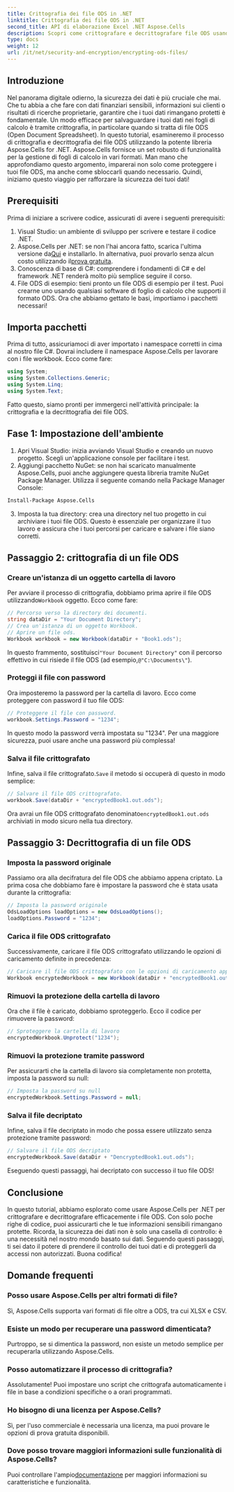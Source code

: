 ```yaml
---
title: Crittografia dei file ODS in .NET
linktitle: Crittografia dei file ODS in .NET
second_title: API di elaborazione Excel .NET Aspose.Cells
description: Scopri come crittografare e decrittografare file ODS usando Aspose.Cells per .NET. Una guida passo passo per proteggere i tuoi dati.
type: docs
weight: 12
url: /it/net/security-and-encryption/encrypting-ods-files/
---
```

## Introduzione
Nel panorama digitale odierno, la sicurezza dei dati è più cruciale che mai. Che tu abbia a che fare con dati finanziari sensibili, informazioni sui clienti o risultati di ricerche proprietarie, garantire che i tuoi dati rimangano protetti è fondamentale. Un modo efficace per salvaguardare i tuoi dati nei fogli di calcolo è tramite crittografia, in particolare quando si tratta di file ODS (Open Document Spreadsheet). In questo tutorial, esamineremo il processo di crittografia e decrittografia dei file ODS utilizzando la potente libreria Aspose.Cells for .NET.
Aspose.Cells fornisce un set robusto di funzionalità per la gestione di fogli di calcolo in vari formati. Man mano che approfondiamo questo argomento, imparerai non solo come proteggere i tuoi file ODS, ma anche come sbloccarli quando necessario. Quindi, iniziamo questo viaggio per rafforzare la sicurezza dei tuoi dati!
## Prerequisiti
Prima di iniziare a scrivere codice, assicurati di avere i seguenti prerequisiti:
1. Visual Studio: un ambiente di sviluppo per scrivere e testare il codice .NET.
2. Aspose.Cells per .NET: se non l'hai ancora fatto, scarica l'ultima versione da[Qui](https://releases.aspose.com/cells/net/) e installarlo. In alternativa, puoi provarlo senza alcun costo utilizzando il[prova gratuita](https://releases.aspose.com/).
3. Conoscenza di base di C#: comprendere i fondamenti di C# e del framework .NET renderà molto più semplice seguire il corso.
4. File ODS di esempio: tieni pronto un file ODS di esempio per il test. Puoi crearne uno usando qualsiasi software di foglio di calcolo che supporti il formato ODS.
Ora che abbiamo gettato le basi, importiamo i pacchetti necessari!
## Importa pacchetti
Prima di tutto, assicuriamoci di aver importato i namespace corretti in cima al nostro file C#. Dovrai includere il namespace Aspose.Cells per lavorare con i file workbook. Ecco come fare:
```csharp
using System;
using System.Collections.Generic;
using System.Linq;
using System.Text;
```
Fatto questo, siamo pronti per immergerci nell'attività principale: la crittografia e la decrittografia dei file ODS.
## Fase 1: Impostazione dell'ambiente
1. Apri Visual Studio: inizia avviando Visual Studio e creando un nuovo progetto. Scegli un'applicazione console per facilitare i test.
2. Aggiungi pacchetto NuGet: se non hai scaricato manualmente Aspose.Cells, puoi anche aggiungere questa libreria tramite NuGet Package Manager. Utilizza il seguente comando nella Package Manager Console:
```bash
Install-Package Aspose.Cells
```
3. Imposta la tua directory: crea una directory nel tuo progetto in cui archiviare i tuoi file ODS. Questo è essenziale per organizzare il tuo lavoro e assicura che i tuoi percorsi per caricare e salvare i file siano corretti.

## Passaggio 2: crittografia di un file ODS
### Creare un'istanza di un oggetto cartella di lavoro
 Per avviare il processo di crittografia, dobbiamo prima aprire il file ODS utilizzando`Workbook` oggetto. Ecco come fare:
```csharp
// Percorso verso la directory dei documenti.
string dataDir = "Your Document Directory";
// Crea un'istanza di un oggetto Workbook.
// Aprire un file ods.
Workbook workbook = new Workbook(dataDir + "Book1.ods");
```
 In questo frammento, sostituisci`"Your Document Directory"` con il percorso effettivo in cui risiede il file ODS (ad esempio,`@"C:\Documents\"`).
### Proteggi il file con password
Ora imposteremo la password per la cartella di lavoro. Ecco come proteggere con password il tuo file ODS:
```csharp
// Proteggere il file con password.
workbook.Settings.Password = "1234";
```
In questo modo la password verrà impostata su "1234". Per una maggiore sicurezza, puoi usare anche una password più complessa!
### Salva il file crittografato
 Infine, salva il file crittografato.`Save` il metodo si occuperà di questo in modo semplice:
```csharp
// Salvare il file ODS crittografato.
workbook.Save(dataDir + "encryptedBook1.out.ods");
```
 Ora avrai un file ODS crittografato denominato`encryptedBook1.out.ods` archiviati in modo sicuro nella tua directory.
## Passaggio 3: Decrittografia di un file ODS
### Imposta la password originale
Passiamo ora alla decifratura del file ODS che abbiamo appena criptato. La prima cosa che dobbiamo fare è impostare la password che è stata usata durante la crittografia:
```csharp
// Imposta la password originale
OdsLoadOptions loadOptions = new OdsLoadOptions();
loadOptions.Password = "1234";
```
### Carica il file ODS crittografato
Successivamente, caricare il file ODS crittografato utilizzando le opzioni di caricamento definite in precedenza:
```csharp
// Caricare il file ODS crittografato con le opzioni di caricamento appropriate
Workbook encryptedWorkbook = new Workbook(dataDir + "encryptedBook1.out.ods", loadOptions);
```
### Rimuovi la protezione della cartella di lavoro
Ora che il file è caricato, dobbiamo sproteggerlo. Ecco il codice per rimuovere la password:
```csharp
// Sproteggere la cartella di lavoro
encryptedWorkbook.Unprotect("1234");
```
### Rimuovi la protezione tramite password
Per assicurarti che la cartella di lavoro sia completamente non protetta, imposta la password su null:
```csharp
// Imposta la password su null
encryptedWorkbook.Settings.Password = null;
```
### Salva il file decriptato
Infine, salva il file decriptato in modo che possa essere utilizzato senza protezione tramite password:
```csharp
// Salvare il file ODS decriptato
encryptedWorkbook.Save(dataDir + "DencryptedBook1.out.ods");
```
Eseguendo questi passaggi, hai decriptato con successo il tuo file ODS!
## Conclusione
In questo tutorial, abbiamo esplorato come usare Aspose.Cells per .NET per crittografare e decrittografare efficacemente i file ODS. Con solo poche righe di codice, puoi assicurarti che le tue informazioni sensibili rimangano protette. Ricorda, la sicurezza dei dati non è solo una casella di controllo: è una necessità nel nostro mondo basato sui dati.
Seguendo questi passaggi, ti sei dato il potere di prendere il controllo dei tuoi dati e di proteggerli da accessi non autorizzati. Buona codifica!
## Domande frequenti
### Posso usare Aspose.Cells per altri formati di file?
Sì, Aspose.Cells supporta vari formati di file oltre a ODS, tra cui XLSX e CSV.
### Esiste un modo per recuperare una password dimenticata?
Purtroppo, se si dimentica la password, non esiste un metodo semplice per recuperarla utilizzando Aspose.Cells.
### Posso automatizzare il processo di crittografia?
Assolutamente! Puoi impostare uno script che crittografa automaticamente i file in base a condizioni specifiche o a orari programmati.
### Ho bisogno di una licenza per Aspose.Cells?
Sì, per l'uso commerciale è necessaria una licenza, ma puoi provare le opzioni di prova gratuita disponibili.
### Dove posso trovare maggiori informazioni sulle funzionalità di Aspose.Cells?
 Puoi controllare l'ampio[documentazione](https://reference.aspose.com/cells/net/) per maggiori informazioni su caratteristiche e funzionalità.